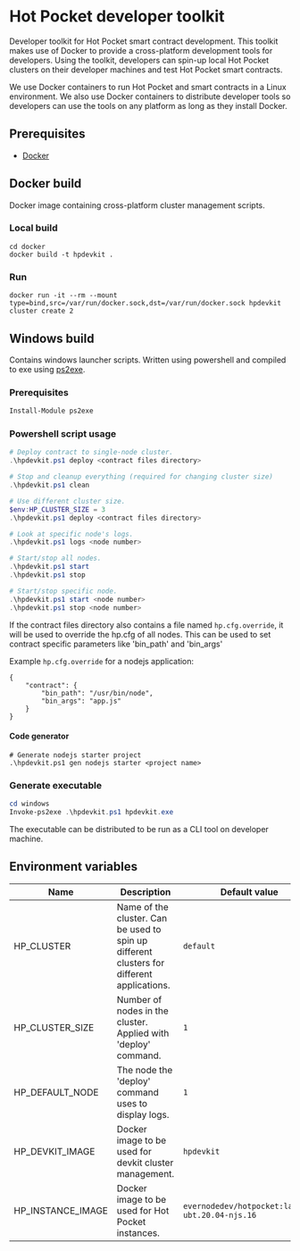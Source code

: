 # Hot Pocket developer toolkit
Developer toolkit for Hot Pocket smart contract development. This toolkit makes use of Docker to provide a cross-platform development tools for developers. Using the toolkit, developers can spin-up local Hot Pocket clusters on their developer machines and test Hot Pocket smart contracts.

We use Docker containers to run Hot Pocket and smart contracts in a Linux environment. We also use Docker containers to distribute developer tools so developers can use the tools on any platform as long as they install Docker.

## Prerequisites
- [Docker](https://docs.docker.com/engine/install/)

## Docker build
Docker image containing cross-platform cluster management scripts.

### Local build
```
cd docker
docker build -t hpdevkit .
```

### Run
```
docker run -it --rm --mount type=bind,src=/var/run/docker.sock,dst=/var/run/docker.sock hpdevkit cluster create 2
```

## Windows build
Contains windows launcher scripts. Written using powershell and compiled to exe using [ps2exe](https://github.com/MScholtes/PS2EXE).

### Prerequisites
```powershell
Install-Module ps2exe
```

### Powershell script usage
```powershell
# Deploy contract to single-node cluster.
.\hpdevkit.ps1 deploy <contract files directory>

# Stop and cleanup everything (required for changing cluster size)
.\hpdevkit.ps1 clean

# Use different cluster size.
$env:HP_CLUSTER_SIZE = 3
.\hpdevkit.ps1 deploy <contract files directory>

# Look at specific node's logs.
.\hpdevkit.ps1 logs <node number>

# Start/stop all nodes.
.\hpdevkit.ps1 start
.\hpdevkit.ps1 stop

# Start/stop specific node.
.\hpdevkit.ps1 start <node number>
.\hpdevkit.ps1 stop <node number>
```

If the contract files directory also contains a file named `hp.cfg.override`, it will be used to override the hp.cfg of all nodes. This can be used to set contract specific parameters like 'bin_path' and 'bin_args'

Example `hp.cfg.override` for a nodejs application:
```
{
    "contract": {
        "bin_path": "/usr/bin/node",
        "bin_args": "app.js"
    }
}
```

#### Code generator
```
# Generate nodejs starter project
.\hpdevkit.ps1 gen nodejs starter <project name>
```

### Generate executable
```powershell
cd windows
Invoke-ps2exe .\hpdevkit.ps1 hpdevkit.exe
```
The executable can be distributed to be run as a CLI tool on developer machine.

## Environment variables
| Name | Description | Default value |
| --- | --- | --- |
| HP_CLUSTER | Name of the cluster. Can be used to spin up different clusters for different applications. | `default` |
| HP_CLUSTER_SIZE | Number of nodes in the cluster. Applied with 'deploy' command. | `1` |
| HP_DEFAULT_NODE | The node the 'deploy' command uses to display logs. | `1` |
| HP_DEVKIT_IMAGE | Docker image to be used for devkit cluster management. | `hpdevkit` |
| HP_INSTANCE_IMAGE | Docker image to be used for Hot Pocket instances. | `evernodedev/hotpocket:latest-ubt.20.04-njs.16` |
